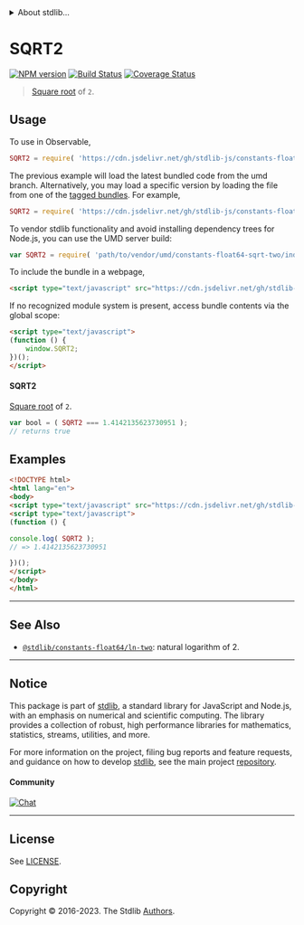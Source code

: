 <!--

@license Apache-2.0

Copyright (c) 2018 The Stdlib Authors.

Licensed under the Apache License, Version 2.0 (the "License");
you may not use this file except in compliance with the License.
You may obtain a copy of the License at

   http://www.apache.org/licenses/LICENSE-2.0

Unless required by applicable law or agreed to in writing, software
distributed under the License is distributed on an "AS IS" BASIS,
WITHOUT WARRANTIES OR CONDITIONS OF ANY KIND, either express or implied.
See the License for the specific language governing permissions and
limitations under the License.

-->


<details>
  <summary>
    About stdlib...
  </summary>
  <p>We believe in a future in which the web is a preferred environment for numerical computation. To help realize this future, we've built stdlib. stdlib is a standard library, with an emphasis on numerical and scientific computation, written in JavaScript (and C) for execution in browsers and in Node.js.</p>
  <p>The library is fully decomposable, being architected in such a way that you can swap out and mix and match APIs and functionality to cater to your exact preferences and use cases.</p>
  <p>When you use stdlib, you can be absolutely certain that you are using the most thorough, rigorous, well-written, studied, documented, tested, measured, and high-quality code out there.</p>
  <p>To join us in bringing numerical computing to the web, get started by checking us out on <a href="https://github.com/stdlib-js/stdlib">GitHub</a>, and please consider <a href="https://opencollective.com/stdlib">financially supporting stdlib</a>. We greatly appreciate your continued support!</p>
</details>

# SQRT2

[![NPM version][npm-image]][npm-url] [![Build Status][test-image]][test-url] [![Coverage Status][coverage-image]][coverage-url] <!-- [![dependencies][dependencies-image]][dependencies-url] -->

> [Square root][@stdlib/math/base/special/sqrt] of `2`.



<section class="usage">

## Usage

To use in Observable,

```javascript
SQRT2 = require( 'https://cdn.jsdelivr.net/gh/stdlib-js/constants-float64-sqrt-two@umd/browser.js' )
```
The previous example will load the latest bundled code from the umd branch. Alternatively, you may load a specific version by loading the file from one of the [tagged bundles](https://github.com/stdlib-js/constants-float64-sqrt-two/tags). For example,

```javascript
SQRT2 = require( 'https://cdn.jsdelivr.net/gh/stdlib-js/constants-float64-sqrt-two@v0.1.1-umd/browser.js' )
```

To vendor stdlib functionality and avoid installing dependency trees for Node.js, you can use the UMD server build:

```javascript
var SQRT2 = require( 'path/to/vendor/umd/constants-float64-sqrt-two/index.js' )
```

To include the bundle in a webpage,

```html
<script type="text/javascript" src="https://cdn.jsdelivr.net/gh/stdlib-js/constants-float64-sqrt-two@umd/browser.js"></script>
```

If no recognized module system is present, access bundle contents via the global scope:

```html
<script type="text/javascript">
(function () {
    window.SQRT2;
})();
</script>
```

#### SQRT2

[Square root][@stdlib/math/base/special/sqrt] of `2`.

```javascript
var bool = ( SQRT2 === 1.4142135623730951 );
// returns true
```

</section>

<!-- /.usage -->

<section class="examples">

## Examples

<!-- TODO: better example -->

<!-- eslint no-undef: "error" -->

```html
<!DOCTYPE html>
<html lang="en">
<body>
<script type="text/javascript" src="https://cdn.jsdelivr.net/gh/stdlib-js/constants-float64-sqrt-two@umd/browser.js"></script>
<script type="text/javascript">
(function () {

console.log( SQRT2 );
// => 1.4142135623730951

})();
</script>
</body>
</html>
```

</section>

<!-- /.examples -->

<!-- C interface documentation. -->



<!-- Section for related `stdlib` packages. Do not manually edit this section, as it is automatically populated. -->

<section class="related">

* * *

## See Also

-   <span class="package-name">[`@stdlib/constants-float64/ln-two`][@stdlib/constants/float64/ln-two]</span><span class="delimiter">: </span><span class="description">natural logarithm of 2.</span>

</section>

<!-- /.related -->

<!-- Section for all links. Make sure to keep an empty line after the `section` element and another before the `/section` close. -->


<section class="main-repo" >

* * *

## Notice

This package is part of [stdlib][stdlib], a standard library for JavaScript and Node.js, with an emphasis on numerical and scientific computing. The library provides a collection of robust, high performance libraries for mathematics, statistics, streams, utilities, and more.

For more information on the project, filing bug reports and feature requests, and guidance on how to develop [stdlib][stdlib], see the main project [repository][stdlib].

#### Community

[![Chat][chat-image]][chat-url]

---

## License

See [LICENSE][stdlib-license].


## Copyright

Copyright &copy; 2016-2023. The Stdlib [Authors][stdlib-authors].

</section>

<!-- /.stdlib -->

<!-- Section for all links. Make sure to keep an empty line after the `section` element and another before the `/section` close. -->

<section class="links">

[npm-image]: http://img.shields.io/npm/v/@stdlib/constants-float64-sqrt-two.svg
[npm-url]: https://npmjs.org/package/@stdlib/constants-float64-sqrt-two

[test-image]: https://github.com/stdlib-js/constants-float64-sqrt-two/actions/workflows/test.yml/badge.svg?branch=v0.1.1
[test-url]: https://github.com/stdlib-js/constants-float64-sqrt-two/actions/workflows/test.yml?query=branch:v0.1.1

[coverage-image]: https://img.shields.io/codecov/c/github/stdlib-js/constants-float64-sqrt-two/main.svg
[coverage-url]: https://codecov.io/github/stdlib-js/constants-float64-sqrt-two?branch=main

<!--

[dependencies-image]: https://img.shields.io/david/stdlib-js/constants-float64-sqrt-two.svg
[dependencies-url]: https://david-dm.org/stdlib-js/constants-float64-sqrt-two/main

-->

[chat-image]: https://img.shields.io/gitter/room/stdlib-js/stdlib.svg
[chat-url]: https://app.gitter.im/#/room/#stdlib-js_stdlib:gitter.im

[stdlib]: https://github.com/stdlib-js/stdlib

[stdlib-authors]: https://github.com/stdlib-js/stdlib/graphs/contributors

[umd]: https://github.com/umdjs/umd
[es-module]: https://developer.mozilla.org/en-US/docs/Web/JavaScript/Guide/Modules

[deno-url]: https://github.com/stdlib-js/constants-float64-sqrt-two/tree/deno
[umd-url]: https://github.com/stdlib-js/constants-float64-sqrt-two/tree/umd
[esm-url]: https://github.com/stdlib-js/constants-float64-sqrt-two/tree/esm
[branches-url]: https://github.com/stdlib-js/constants-float64-sqrt-two/blob/main/branches.md

[stdlib-license]: https://raw.githubusercontent.com/stdlib-js/constants-float64-sqrt-two/main/LICENSE

[@stdlib/math/base/special/sqrt]: https://github.com/stdlib-js/math-base-special-sqrt/tree/umd

<!-- <related-links> -->

[@stdlib/constants/float64/ln-two]: https://github.com/stdlib-js/constants-float64-ln-two/tree/umd

<!-- </related-links> -->

</section>

<!-- /.links -->
